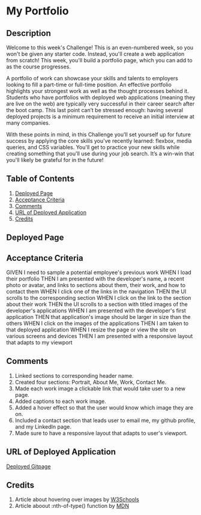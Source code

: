 # My Portfolio

## Description

Welcome to this week's Challenge! This is an even-numbered week, so you won't be given any starter code. Instead, you'll create a web application from scratch! This week, you'll build a portfolio page, which you can add to as the course progresses.

A portfolio of work can showcase your skills and talents to employers looking to fill a part-time or full-time position. An effective portfolio highlights your strongest work as well as the thought processes behind it. Students who have portfolios with deployed web applications (meaning they are live on the web) are typically very successful in their career search after the boot camp. This last point can’t be stressed enough: having several deployed projects is a minimum requirement to receive an initial interview at many companies.

With these points in mind, in this Challenge you’ll set yourself up for future success by applying the core skills you've recently learned: flexbox, media queries, and CSS variables. You'll get to practice your new skills while creating something that you'll use during your job search. It’s a win-win that you'll likely be grateful for in the future!

## Table of Contents

1. [Deployed Page](#deployed-page)
2. [Acceptance Criteria](#acceptance-criteria)
3. [Comments](#comments)
4. [URL of Deployed Application](#url-of-deployed-application)
5. [Credits](#credits)

## Deployed Page



## Acceptance Criteria

GIVEN I need to sample a potential employee's previous work
WHEN I load their portfolio
THEN I am presented with the developer's name, a recent photo or avatar, and links to sections about them, their work, and how to contact them
WHEN I click one of the links in the navigation
THEN the UI scrolls to the corresponding section
WHEN I click on the link to the section about their work
THEN the UI scrolls to a section with titled images of the developer's applications
WHEN I am presented with the developer's first application
THEN that application's image should be larger in size than the others
WHEN I click on the images of the applications
THEN I am taken to that deployed application
WHEN I resize the page or view the site on various screens and devices
THEN I am presented with a responsive layout that adapts to my viewport

## Comments

1. Linked sections to corresponding header name.
2. Created four sections: Portrait, About Me, Work, Contact Me.
3. Made each work image a clickable link that would take user to a new page.
4. Added captions to each work image.
5. Added a hover effect so that the user would know which image they are on.
6. Included a contact section that leads user to email me, my github profile, and my LinkedIn page.
7. Made sure to have a responsive layout that adapts to user's viewport.

## URL of Deployed Application

[Deployed Gitpage](https://nverhulp.github.io/my-portfolio/)

## Credits

1. Article about hovering over images by [W3Schools](https://www.w3schools.com/howto/howto_css_image_overlay.asp)
2. Article aboout :nth-of-type() function by [MDN](https://developer.mozilla.org/en-US/docs/Web/CSS/:nth-of-type)